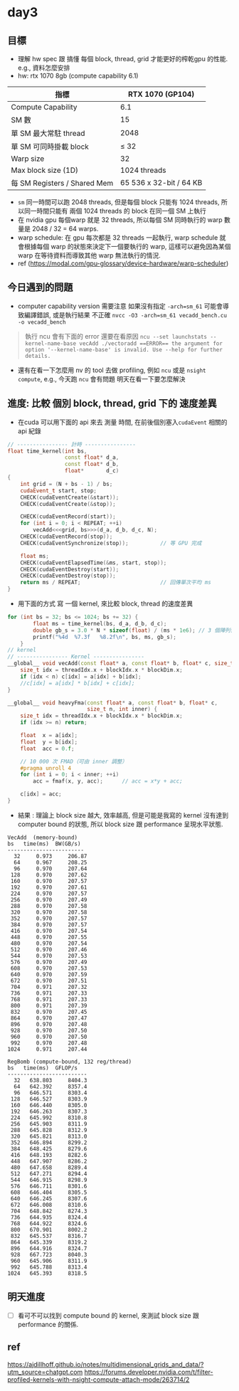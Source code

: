 # day3
## 目標
- 理解 hw spec 跟 搞懂 每個 block, thread, grid 才能更好的榨乾gpu 的性能. e.g., 資料怎麼安排
- hw: rtx 1070 8gb (compute capability 6.1)

| 指標                          | RTX 1070 (GP104)        |
| --------------------------- | ----------------------- |
| Compute Capability          | 6.1                     |
| SM 數                        | 15                      |
| 單 SM 最大常駐 thread            | 2048                    |
| 單 SM 可同時掛載 block            | ≤ 32                    |
| Warp size                   | 32                      |
| Max block size (1D)         | 1024 threads            |
| 每 SM Registers / Shared Mem | 65 536 x 32-bit / 64 KB |


- `sm` 同一時間可以跑 2048 threads, 但是每個 block 只能有 1024 threads, 所以同一時間只能有 兩個 1024 threads 的 block 在同一個 SM 上執行
- 在 nvidia gpu 每個warp 就是 32 threads, 所以每個 SM 同時執行的 warp 數量是 2048 / 32 = 64 warps. 
- warp schedule: 在 gpu 每次都是 32 threads 一起執行, warp schedule 就會根據每個 warp 的狀態來決定下一個要執行的 warp, 這樣可以避免因為某個 warp 在等待資料而導致其他 warp 無法執行的情況. 
- ref (https://modal.com/gpu-glossary/device-hardware/warp-scheduler)
## 今日遇到的問題
- computer capability version 需要注意 如果沒有指定 `-arch=sm_61` 可能會導致編譯錯誤, 或是執行結果 不正確 `nvcc -O3 -arch=sm_61 vecadd_bench.cu -o vecadd_bench`
> 執行 ncu 會有下面的 error 還要在看原因 `ncu --set launchstats --kernel-name-base vecAdd ./vectoradd
==ERROR== the argument for option '--kernel-name-base' is invalid. Use --help for further details.`
- 還有在看一下怎麼用 nv 的 tool 去做 profiling, 例如 `ncu` 或是 `nsight compute`, e.g., 今天跑 `ncu` 會有問題 明天在看一下要怎麼解決
## 進度: 比較 個別 block, thread, grid 下的 速度差異
- 在cuda 可以用下面的 api 來去 測量 時間, 在前後個別塞入`cudaEvent` 相關的 api 紀錄
```cpp
// ---------------- 計時 ----------------
float time_kernel(int bs,
                  const float* d_a,
                  const float* d_b,
                  float*       d_c)
{
    int grid = (N + bs - 1) / bs;
    cudaEvent_t start, stop;
    CHECK(cudaEventCreate(&start));
    CHECK(cudaEventCreate(&stop));

    CHECK(cudaEventRecord(start));
    for (int i = 0; i < REPEAT; ++i)
        vecAdd<<<grid, bs>>>(d_a, d_b, d_c, N);
    CHECK(cudaEventRecord(stop));
    CHECK(cudaEventSynchronize(stop));          // 等 GPU 完成

    float ms;
    CHECK(cudaEventElapsedTime(&ms, start, stop));
    CHECK(cudaEventDestroy(start));
    CHECK(cudaEventDestroy(stop));
    return ms / REPEAT;                         // 回傳單次平均 ms
}

```
- 用下面的方式 寫 一個 kernel, 來比較 block, thread 的速度差異 
```cpp
for (int bs = 32; bs <= 1024; bs += 32) {
        float ms = time_kernel(bs, d_a, d_b, d_c);
        double gb_s = 3.0 * N * sizeof(float) / (ms * 1e6); // 3 個陣列傳輸量
        printf("%4d  %7.3f   %8.2f\n", bs, ms, gb_s);
    }
// kernel 
// ---------------- Kernel ----------------
__global__ void vecAdd(const float* a, const float* b, float* c, size_t n) {
    size_t idx = threadIdx.x + blockIdx.x * blockDim.x;
    if (idx < n) c[idx] = a[idx] + b[idx];
	//c[idx] = a[idx] * b[idx] + c[idx];
}

__global__ void heavyFma(const float* a, const float* b, float* c,
                         size_t n, int inner) {
    size_t idx = threadIdx.x + blockIdx.x * blockDim.x;
    if (idx >= n) return;

    float  x = a[idx];
    float  y = b[idx];
    float  acc = 0.f;

    // 10 000 次 FMAD（可由 inner 調整）
    #pragma unroll 4
    for (int i = 0; i < inner; ++i)
        acc = fmaf(x, y, acc);      // acc = x*y + acc;

    c[idx] = acc;
}


``` 

- 結果 : 理論上 block size 越大, 效率越高, 但是可能是我寫的 kernel 沒有達到 computer bound 的狀態, 所以 block size 跟 performance 呈現水平狀態. 
```
VecAdd  (memory-bound)
bs   time(ms)  BW(GB/s)
------------------------
  32     0.973     206.87
  64     0.967     208.25
  96     0.970     207.64
 128     0.970     207.62
 160     0.970     207.57
 192     0.970     207.61
 224     0.970     207.57
 256     0.970     207.49
 288     0.970     207.58
 320     0.970     207.58
 352     0.970     207.57
 384     0.970     207.57
 416     0.970     207.54
 448     0.970     207.55
 480     0.970     207.54
 512     0.970     207.46
 544     0.970     207.53
 576     0.970     207.49
 608     0.970     207.53
 640     0.970     207.59
 672     0.970     207.51
 704     0.971     207.32
 736     0.971     207.33
 768     0.971     207.33
 800     0.971     207.39
 832     0.970     207.45
 864     0.970     207.47
 896     0.970     207.48
 928     0.970     207.50
 960     0.970     207.50
 992     0.970     207.48
1024     0.971     207.44

RegBomb (compute-bound, 132 reg/thread)
bs   time(ms)  GFLOP/s
-------------------------
  32   638.803     8404.3
  64   642.392     8357.4
  96   646.571     8303.4
 128   646.527     8303.9
 160   646.440     8305.0
 192   646.263     8307.3
 224   645.992     8310.8
 256   645.903     8311.9
 288   645.828     8312.9
 320   645.821     8313.0
 352   646.894     8299.2
 384   648.425     8279.6
 416   648.193     8282.6
 448   647.907     8286.2
 480   647.658     8289.4
 512   647.271     8294.4
 544   646.915     8298.9
 576   646.711     8301.6
 608   646.404     8305.5
 640   646.245     8307.6
 672   646.008     8310.6
 704   648.842     8274.3
 736   644.935     8324.4
 768   644.922     8324.6
 800   670.901     8002.2
 832   645.537     8316.7
 864   645.339     8319.2
 896   644.916     8324.7
 928   667.723     8040.3
 960   645.906     8311.9
 992   645.788     8313.4
1024   645.393     8318.5
```

## 明天進度
- [ ] 看可不可以找到 compute bound 的 kernel, 來測試 block size 跟 performance 的關係.  


## ref 
https://ajdillhoff.github.io/notes/multidimensional_grids_and_data/?utm_source=chatgpt.com
https://forums.developer.nvidia.com/t/filter-profiled-kernels-with-nsight-compute-attach-mode/263714/2